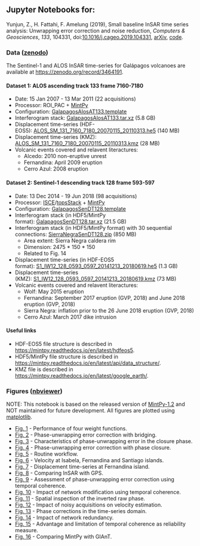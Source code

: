 ## Jupyter Notebooks for: ##

Yunjun, Z., H. Fattahi, F. Amelung (2019), Small baseline InSAR time series analysis: Unwrapping error correction and noise reduction, _Computers & Geosciences_, _133_, 104331, doi:[10.1016/j.cageo.2019.104331](https://doi.org/10.1016/j.cageo.2019.104331), [arXiv](https://eartharxiv.org/9sz6m/), [code](https://github.com/insarlab/MintPy).

### Data ([zenodo](https://zenodo.org/record/3464191)) ###

The Sentinel-1 and ALOS InSAR time-series for Galápagos volcanoes are available at https://zenodo.org/record/3464191.

#### Dataset 1: ALOS ascending track 133 frame 7160-7180 ####

+ Date: 15 Jan 2007 - 13 Mar 2011 (22 acquisitions)
+ Processor: ROI_PAC + [MintPy](https://github.com/insarlab/MintPy)
+ Configuration: [GalapagosAlosAT133.template](./configs/GalapagosAlosAT133.template)
+ Interferogram stack: [GalapagosAlosAT133.tar.xz](https://zenodo.org/record/3464191/files/GalapagosAlosAT133.tar.xz) (5.8 GB)
+ Displacement time-series (HDF-EOS5): [ALOS_SM_131_7160_7180_20070115_20110313.he5](https://zenodo.org/record/3464191/files/ALOS_SM_131_7160_7180_20070115_20110313.he5) (140 MB)
+ Displacement time-series (KMZ): [ALOS_SM_131_7160_7180_20070115_20110313.kmz](https://zenodo.org/record/3464191/files/ALOS_SM_131_7160_7180_20070115_20110313.kmz) (28 MB)
+ Volcanic events covered and relavent literactures:
   - Alcedo: 2010 non-eruptive unrest
   - Fernandina: April 2009 eruption
   - Cerro Azul: 2008 eruption

#### Dataset 2: Sentinel-1 descending track 128 frame 593-597 ####

+ Date: 13 Dec 2014 - 19 Jun 2018 (98 acquisitions)
+ Processor: [ISCE](https://github.com/isce-framework/isce2)/[topsStack](https://github.com/isce-framework/isce2/blob/master/contrib/stack/topsStack/README.md) + [MintPy](https://github.com/insarlab/MintPy)
+ Configuration: [GalapagosSenDT128.template](./configs/GalapagosSenDT128.template)
+ Interferogram stack (in HDF5/MintPy format): [GalapagosSenDT128.tar.xz](https://zenodo.org/record/3464191/files/GalapagosSenDT128.tar.xz) (21.5 GB)
+ Interferogram stack (in HDF5/MintPy format) with 30 sequential connections: [SierraNegraSenDT128.zip](https://zenodo.org/record/4743058/files/SierraNegraSenDT128.zip) (850 MB)
  - Area extent: Sierra Negra caldera rim
  - Dimension: 2475 * 150 * 150
  - Related to Fig. 14
+ Displacement time-series (in HDF-EOS5 format): [S1_IW12_128_0593_0597_20141213_20180619.he5](https://zenodo.org/record/3464191/files/S1_IW12_128_0593_0597_20141213_20180619.he5) (1.3 GB)
+ Displacement time-series (KMZ): [S1_IW12_128_0593_0597_20141213_20180619.kmz](https://zenodo.org/record/3464191/files/S1_IW12_128_0593_0597_20141213_20180619.kmz) (73 MB)
+ Volcanic events covered and relavent literactures:
   - Wolf: May 2015 eruption
   - Fernandina: September 2017 eruption (GVP, 2018) and June 2018 eruption (GVP, 2018)
   - Sierra Negra: inflation prior to the 26 June 2018 eruption (GVP, 2018)
   - Cerro Azul: March 2017 dike intrusion

#### Useful links ####

+ HDF-EOS5 file structure is described in https://mintpy.readthedocs.io/en/latest/hdfeos5.
+ HDF5/MintPy file structure is described in https://mintpy.readthedocs.io/en/latest/api/data_structure/.
+ KMZ file is described in https://mintpy.readthedocs.io/en/latest/google_earth/.

### Figures ([nbviewer](https://nbviewer.jupyter.org/github/geodesymiami/Yunjun_et_al-2019-MintPy/tree/master/)) ###

NOTE: This notebook is based on the released version of [MintPy-1.2](https://github.com/insarlab/MintPy/releases/tag/v1.2.0) and NOT maintained for future development. All figures are plotted using [matplotlib](https://matplotlib.org/).

+ [Fig. 1](https://nbviewer.jupyter.org/github/geodesymiami/Yunjun_et_al-2019-MintPy/blob/master/Fig_01_S02_S12_S13_sim_weightFunc.ipynb) - Performance of four weight functions.
+ [Fig. 2](https://nbviewer.jupyter.org/github/geodesymiami/Yunjun_et_al-2019-MintPy/blob/master/Fig_02_S03_sim_bridging.ipynb) - Phase-unwrapping error correction with bridging.
+ [Fig. 3](https://nbviewer.jupyter.org/github/geodesymiami/Yunjun_et_al-2019-MintPy/blob/master/Fig_03_closurePhase_stat.ipynb) - Characteristics of phase-unwrapping error in the closure phase.
+ [Fig. 4](https://nbviewer.jupyter.org/github/geodesymiami/Yunjun_et_al-2019-MintPy/blob/master/Fig_04_sim_phaseClosure.ipynb) - Phase-unwrapping error correction with phase closure.
+ [Fig. 5](https://nbviewer.jupyter.org/github/insarlab/MintPy-tutorial/blob/master/docs/smallbaselineApp_workflow.png) - Routine workflow.
+ [Fig. 6](https://nbviewer.jupyter.org/github/geodesymiami/Yunjun_et_al-2019-MintPy/blob/master/Fig_06_velocity_GalapagosSenDT128.ipynb) - Velocity at Isabela, Fernandina and Santiago islands.
+ [Fig. 7](https://nbviewer.jupyter.org/github/geodesymiami/Yunjun_et_al-2019-MintPy/blob/master/Fig_07_timeseries_FernandinaSenDT128.ipynb) - Displacement time-series at Fernandina island.
+ [Fig. 8](https://nbviewer.jupyter.org/github/geodesymiami/Yunjun_et_al-2019-MintPy/blob/master/Fig_08_S06_InSAR_vs_GPS.ipynb) - Comparing InSAR with GPS.
+ [Fig. 9](https://nbviewer.jupyter.org/github/geodesymiami/Yunjun_et_al-2019-MintPy/blob/master/Fig_09_unwrapError_GalapagosSenDT128.ipynb) - Assessment of phase-unwrapping error correction using temporal coherence.
+ [Fig. 10](https://nbviewer.jupyter.org/github/geodesymiami/Yunjun_et_al-2019-MintPy/blob/master/Fig_10_cohNetModify_tempCoh.ipynb) - Impact of network modification using temporal coherence.
+ [Fig. 11](https://nbviewer.jupyter.org/github/geodesymiami/Yunjun_et_al-2019-MintPy/blob/master/Fig_11_netInv_decorNoiseFilter.ipynb) - Spatial inspection of the inverted raw phase.
+ [Fig. 12](https://nbviewer.jupyter.org/github/geodesymiami/Yunjun_et_al-2019-MintPy/blob/master/Fig_12_S07_noisyAcquisition_residualPhase.ipynb) - Impact of noisy acquisitions on velocity estimation.
+ [Fig. 13](https://nbviewer.jupyter.org/github/geodesymiami/Yunjun_et_al-2019-MintPy/blob/master/Fig_13_phaseCorrection_timeseries.ipynb) - Phase corrections in the time-series domain.
+ [Fig. 14](https://nbviewer.jupyter.org/github/geodesymiami/Yunjun_et_al-2019-MintPy/blob/master/Fig_14_S08_network_redundancy.ipynb) - Impact of network redundancy.
+ [Fig. 15](https://nbviewer.jupyter.org/github/geodesymiami/Yunjun_et_al-2019-MintPy/blob/master/Fig_15_tempCoh_limits.ipynb) - Advantage and limitation of temporal coherence as reliability measure.
+ [Fig. 16](https://nbviewer.jupyter.org/github/geodesymiami/Yunjun_et_al-2019-MintPy/blob/master/Fig_16_S09_MintPy_vs_GIAnT.ipynb) - Comparing MintPy with GIAnT.
